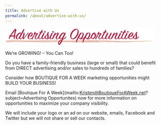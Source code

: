 ```yaml
---
title: Advertise with Us
permalink: /about/advertise-with-us/
---
```


![Advertising Opportunities](/img/header_AdvertisingOpportunities.png "Advertising Opportunities")

We’re GROWING! – You Can Too!

Do you have a family-friendly business (large or small) that could benefit from DIRECT advertising and/or sales to hundreds of families?

Consider how BOUTIQUE FOR A WEEK marketing opportunities might BUILD YOUR BUSINESS!

Email [Boutique For A Week](mailto:Kristen@BoutiqueForAWeek.net?subject=Advertising Opportunites) now for more information on opportunities to maximize your company visibility.

We will include your logo or an ad on our website, emails, Facebook and Twitter but we will not share or sell our contacts.
